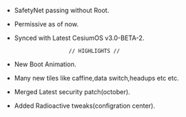 * SafetyNet passing without Root.

* Permissive as of now.

* Synced with Latest CesiumOS v3.0-BETA-2.

                      
                       // HIGHLIGHTS //

* New Boot Animation.

* Many new tiles like caffine,data switch,headups etc etc.

* Merged Latest security patch(october).

* Added Radioactive tweaks(configration center).
